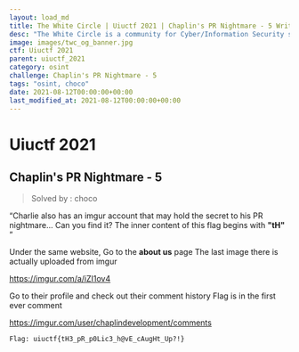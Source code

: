 ```yaml
---
layout: load_md
title: The White Circle | Uiuctf 2021 | Chaplin's PR Nightmare - 5 Writeup
desc: "The White Circle is a community for Cyber/Information Security students, enthusiasts and professionals. You can discuss anything related to Security, share your knowledge with others, get help when you need it and proceed further in your journey with amazing people from all over the world."
image: images/twc_og_banner.jpg
ctf: Uiuctf 2021
parent: uiuctf_2021
category: osint
challenge: Chaplin's PR Nightmare - 5
tags: "osint, choco"
date: 2021-08-12T00:00:00+00:00
last_modified_at: 2021-08-12T00:00:00+00:00
---
```


<h1 class="heading card-title white-text">Uiuctf 2021</h1>

## Chaplin's PR Nightmare - 5
> Solved by : choco

“Charlie also has an imgur account that may hold the secret to his PR nightmare... Can you find it?
The inner content of this flag begins with **"tH"** ”

Under the same website, Go to the **about us** page
The last image there is actually uploaded from imgur 


https://imgur.com/a/iZI1ov4


Go to their profile and check out their comment history
Flag is in the first ever comment


https://imgur.com/user/chaplindevelopment/comments



    Flag: uiuctf{tH3_pR_p0Lic3_h@vE_cAugHt_Up?!}


